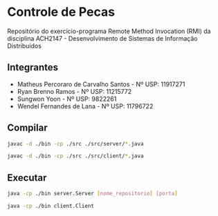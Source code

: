# Controle de Pecas
Repositório do exercício-programa Remote Method Invocation (RMI) da disciplina ACH2147 - Desenvolvimento de Sistemas de Informação Distribuídos
## Integrantes
* Matheus Percoraro de Carvalho Santos - Nº USP: 11917271
* Ryan Brenno Ramos - Nº USP: 11215772 
* Sungwon Yoon - Nº USP: 9822261 
* Wendel Fernandes de Lana - Nº USP: 11796722

## Compilar
```sh
javac -d ./bin -cp ./src ./src/server/*.java
```
```sh
javac -d ./bin -cp ./src ./src/client/*.java
```

## Executar
```sh
java -cp ./bin server.Server [nome_repositorio] [porta]
```
```sh
java -cp ./bin client.Client
```
